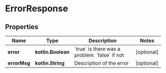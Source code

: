 
# ErrorResponse

## Properties
Name | Type | Description | Notes
------------ | ------------- | ------------- | -------------
**error** | **kotlin.Boolean** | &#x60;true&#x60; is there was a problem. &#x60;false&#x60; if not  |  [optional]
**errorMsg** | **kotlin.String** | Description of the error |  [optional]



